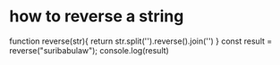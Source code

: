 # how to reverse a string 
function reverse(str){
  return str.split('').reverse().join('')
}
const result = reverse("suribabulaw");
console.log(result)

